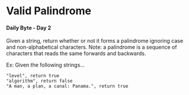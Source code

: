 # Valid Palindrome
#### Daily Byte - Day 2

Given a string, return whether or not it forms a palindrome ignoring case and non-alphabetical characters.
Note: a palindrome is a sequence of characters that reads the same forwards and backwards.

Ex: Given the following strings...
```
"level", return true
"algorithm", return false
"A man, a plan, a canal: Panama.", return true
```